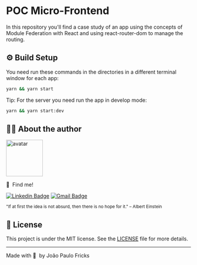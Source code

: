 # POC Micro-Frontend

<p>In this repository you'll find a case study of an app using the concepts of Module Federation with React and using react-router-dom to manage the routing.</p>

## :gear: Build Setup

You need run these commands in the directories in a different terminal window for each app:

```bash
yarn && yarn start
```

Tip: For the server you need run the app in develop mode:

```bash
yarn && yarn start:dev
```

## :man_technologist: About the author

<img src="https://github.com/jpcmf.png" width="100px;" alt="avatar"/>

:wolf:&nbsp; Find me!

[![Linkedin Badge](https://img.shields.io/badge/-joaopaulo80-blue?style=flat-square&logo=Linkedin&logoColor=white&link=https://www.linkedin.com/in/joaopaulo80/)](https://www.linkedin.com/in/joaopaulo80/)
[![Gmail Badge](https://img.shields.io/badge/-jpfricks@gmail.com-c14438?style=flat-square&logo=Gmail&logoColor=white&link=mailto:jpfricks@gmail.com)](mailto:jpfricks@gmail.com)

<small>"If at first the idea is not absurd, then there is no hope for it." – Albert Einstein</small>

## :memo: License

This project is under the MIT license. See the [LICENSE](LICENSE.md) file for more details.

---

Made with :purple_heart:&nbsp; by João Paulo Fricks
